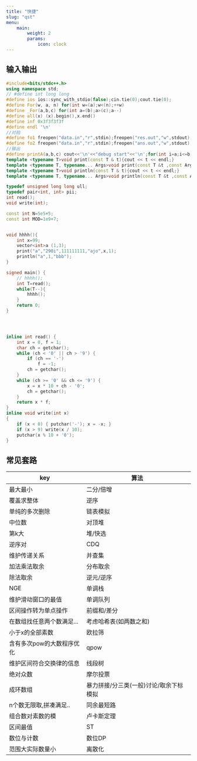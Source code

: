 ```yaml
---
title: "快捷"
slug: "qst"
menu:
    main: 
        weight: 2
        params:
            icon: clock
---
```

## 输入输出
```cpp
#include<bits/stdc++.h>
using namespace std;
// #define int long long
#define ios ios::sync_with_stdio(false);cin.tie(0);cout.tie(0);
#define For(w, a, n) for(int w=(a);w<(n);++w)
#define _For(a,b,c) for(int a=(b);a>(c);a--)
#define all(x) (x).begin(),x.end()
#define inf 0x3f3f3f3f
#define endl '\n'
//对拍
#define fo1 freopen("data.in","r",stdin);freopen("res.out","w",stdout);
#define fo2 freopen("data.in","r",stdin);freopen("ans.out","w",stdout);
//输出
#define printA(a,b,c) cout<<'\n'<<"debug start"<<'\n';for(int i=a;i<=b;i++){cout<<c[i]<<' ';}cout<<'\n'<<"debug over"<<'\n'<<'\n';
template <typename T>void print(const T & t){cout << t << endl;}
template <typename T, typename... Args>void print(const T &t ,const Args... args){cout << t << ' ';print(args...);}
template <typename T>void println(const T & t){cout << t << endl;}
template <typename T, typename... Args>void println(const T &t ,const Args... args){cout << t << endl;println(args...);}

typedef unsigned long long ull;
typedef pair<int, int> pii;
int read();
void write(int);

const int N=5e5+5;
const int MOD=1e9+7;


void hhhh(){
    int x=99;
    vector<int>a (1,3);
    print("a","290i",111111111,"ajo",x,1);
    println("a",1,"bbb");
}

signed main() {
    // hhhh();
    int T=read();
    while(T--){
        hhhh();
    }
    return 0;
}




inline int read() {
    int x = 0, f = 1;
    char ch = getchar();
    while (ch < '0' || ch > '9') {
        if (ch == '-')
            f = -1;
        ch = getchar();
    }
    while (ch >= '0' && ch <= '9') {
        x = x * 10 + ch - '0';
        ch = getchar();
    }
    return x * f;
}
inline void write(int x)
{
    if (x < 0) { putchar('-'); x = -x; }
    if (x > 9) write(x / 10);
    putchar(x % 10 + '0');
}

```
## 常见套路
|key|算法|
|-----|-----|
|最大最小  |  二分/倍增|
|覆盖求整体 | 逆序|
|单纯的多次删除   |   链表模拟|
|中位数   |   对顶堆|
|第k大   |    堆/快选|
|逆序对    |    CDQ|
|维护传递关系  |  并查集|
|加法乘法取余| 分布取余|
|除法取余  |  逆元/逆序|
|NGE   |     单调栈|
| 维护滑动窗口的最值 |  单调队列|
| 区间操作转为单点操作|前缀和/差分|
|在数组找任意两个数满足...|考虑哈希表(如两数之和)|
|小于x的全部素数|欧拉筛|
|含有多次pow的大数程序优化|qpow|
|维护区间符合交换律的信息|线段树|
|绝对众数|摩尔投票|
|成环数组|暴力拼接/分三类(一般)讨论/取余下标模拟|
|n个数无限取,拼凑满足..|同余最短路|
|组合数对素数的模|卢卡斯定理|
|区间最值|ST|
|数位与计数|数位DP|
|范围大实际数量小|离散化|

